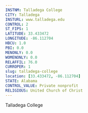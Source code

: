 ```yaml
---
INSTNM: Talladega College
CITY: Talladega
INSTURL: www.talladega.edu
CONTROL: 2
ST_FIPS: 1
LATITUDE: 33.433472
LONGITUDE: -86.112704
HBCU: 1.0
PBI: 0.0
MENONLY: 0.0
WOMENONLY: 0.0
RELAFFIL: 76.0
CURROPER: 1
slug: talladega-college
location: [33.433472, -86.112704]
STATE: Alabama
CONTROL_VALUE: Private nonprofit
RELIGIOUS: United Church of Christ
---
```

Talladega College